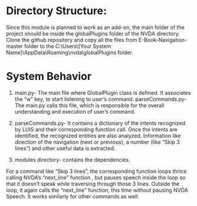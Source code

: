 # Directory Structure:
Since this module is planned to work as an add-on, the main folder of the project should be inside the globalPlugins folder of the NVDA directory.
Clone the github repository and copy all the files from E-Book-Navigation-master folder to the C:\Users\\[Your System Name]\AppData\Roaming\nvda\globalPlugins folder.

# System Behavior 

1. main.py- The main file where GlobalPlugin class is defined. It associates the “w” key, to start listening to user’s command.
parseCommands.py- The main.py calls this file, which is responsible for the overall understanding and execution of  user’s command.

2. parseCommands.py- It contains a dictionary of the intents recognized by LUIS and their corresponding function call. Once the intents are identified, the recognized entities are also  analyzed. Information like direction of the navigation (next or previous), a  number (like “Skip 3 lines”) and other useful data is extracted.

3. modules directory- contains the dependencies.

For a command like “Skip 3 lines”, the corresponding function loops thrice calling NVDA’s “next_line” function , but pauses speech inside the loop so that it doesn’t speak while traversing through those 3 lines. Outside the loop, it again calls the “next_line” function, this time without pausing NVDA Speech. It works similarly for other commands as well.


